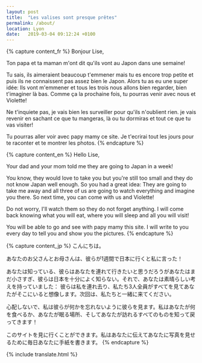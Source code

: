 ```yaml
---
layout: post
title:  "Les valises sont presque prêtes"
permalink: /about/
location: Lyon
date:   2019-03-04 09:12:24 +0100
---
```


{% capture content_fr %}
Bonjour Lise,

Ton papa et ta maman m'ont dit qu'ils vont au Japon dans une semaine!

Tu sais, ils aimeraient beaucoup t'emmener mais tu es encore trop petite et puis ils ne connaissent pas assez bien le Japon. Alors tu as eu une super idée: 
Ils vont m'emmener et tous les trois nous allons bien regarder, bien t'imaginer là bas. Comme ça la prochaine fois, tu pourras venir avec nous et Violette!

Ne t'inquiete pas, je vais bien les surveiller pour qu'ils n'oublient rien. je vais revenir en sachant ce que tu mangeras, là ou tu dormiras et tout ce que tu vas visiter!

Tu pourras aller voir avec papy mamy ce site. Je t'ecrirai tout les jours pour te raconter et te montrer les photos.
{% endcapture %}

{% capture content_en %}
Hello Lise,

Your dad and your mom told me they are going to Japan in a week!

You know, they would love to take you but you're still too small and they do not know Japan well enough. So you had a great idea:
They are going to take me away and all three of us are going to watch everything and imagine you there. So next time, you can come with us and Violette!

Do not worry, I'll watch them so they do not forget anything. I will come back knowing what you will eat, where you will sleep and all you will visit!

You will be able to go and see with papy mamy this site. I will write to you every day to tell you and show you the pictures.
{% endcapture %}

{% capture content_jp %}
こんにちは。

あなたのお父さんとお母さんは、彼らが1週間で日本に行くと私に言った！

あなたは知っている、彼らはあなたを連れて行きたいと思うだろうがあなたはまだ小さすぎ、彼らは日本を十分によく知らない。それで、あなたは素晴らしい考えを持っていました：
彼らは私を連れ去り、私たち3人全員がすべてを見てあなたがそこにいると想像します。次回は、私たちと一緒に来てください。

心配しないで、私は彼らが何かを忘れないように彼らを見ます。私はあなたが何を食べるか、あなたが眠る場所、そしてあなたが訪れるすべてのものを知って戻ってきます！

このサイトを見に行くことができます。私はあなたに伝えてあなたに写真を見せるために毎日あなたに手紙を書きます。
{% endcapture %}

{% include translate.html %}
